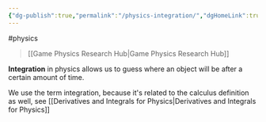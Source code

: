 ```yaml
---
{"dg-publish":true,"permalink":"/physics-integration/","dgHomeLink":true,"dgPassFrontmatter":false,"dgShowLocalGraph":true}
---
```


#physics 
> [[Game Physics Research Hub|Game Physics Research Hub]]

**Integration** in physics allows us to guess where an object will be after a certain amount of time.

We use the term integration, because it's related to the calculus definition as well, see [[Derivatives and Integrals for Physics|Derivatives and Integrals for Physics]]